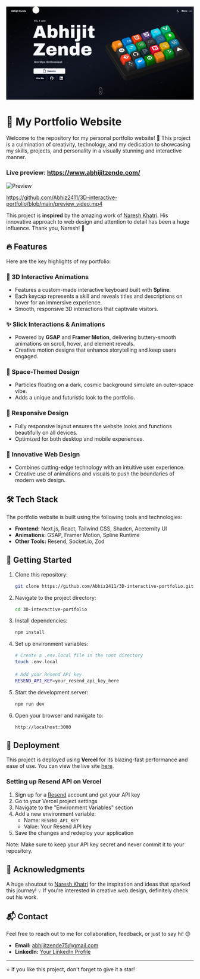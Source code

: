 ![Portfolio Preview](https://github.com/Abhiz2411/3D-interactive-portfolio/blob/main/public/assets/seo/og-image.png?raw=true)

# 🚀 My Portfolio Website

Welcome to the repository for my personal portfolio website! 🎉 This project is a culmination of creativity, technology, and my dedication to showcasing my skills, projects, and personality in a visually stunning and interactive manner.

### Live preview: https://www.abhijitzende.com/

![Preview](https://github.com/Abhiz2411/3D-interactive-portfolio/blob/main/public/assets/preview_video.gif?raw=true)

https://github.com/Abhiz2411/3D-interactive-portfolio/blob/main/preview_video.mp4

This project is **inspired** by the amazing work of [Naresh Khatri](https://github.com/Naresh-Khatri/Portfolio). His innovative approach to web design and attention to detail has been a huge influence. Thank you, Naresh! 🙏

## 🔥 Features

Here are the key highlights of my portfolio:

### 🎹 **3D Interactive Animations**
- Features a custom-made interactive keyboard built with **Spline**.
- Each keycap represents a skill and reveals titles and descriptions on hover for an immersive experience.
- Smooth, responsive 3D interactions that captivate visitors.

### ✨ **Slick Interactions & Animations**
- Powered by **GSAP** and **Framer Motion**, delivering buttery-smooth animations on scroll, hover, and element reveals.
- Creative motion designs that enhance storytelling and keep users engaged.

### 🌌 **Space-Themed Design**
- Particles floating on a dark, cosmic background simulate an outer-space vibe.
- Adds a unique and futuristic look to the portfolio.

### 📱 **Responsive Design**
- Fully responsive layout ensures the website looks and functions beautifully on all devices.
- Optimized for both desktop and mobile experiences.

### 🧠 **Innovative Web Design**
- Combines cutting-edge technology with an intuitive user experience.
- Creative use of animations and visuals to push the boundaries of modern web design.

## 🛠️ Tech Stack

The portfolio website is built using the following tools and technologies:

- **Frontend:** Next.js, React, Tailwind CSS, Shadcn, Aceternity UI
- **Animations:** GSAP, Framer Motion, Spline Runtime
- **Other Tools:** Resend, Socket.io, Zod

## 🌟 Getting Started

1. Clone this repository:
   ```bash
   git clone https://github.com/Abhiz2411/3D-interactive-portfolio.git
   ```

2. Navigate to the project directory:
   ```bash
   cd 3D-interactive-portfolio
   ```

3. Install dependencies:
   ```bash
   npm install
   ```

4. Set up environment variables:
   ```bash
   # Create a .env.local file in the root directory
   touch .env.local

   # Add your Resend API key
   RESEND_API_KEY=your_resend_api_key_here
   ```

5. Start the development server:
   ```bash
   npm run dev
   ```

6. Open your browser and navigate to:
   ```
   http://localhost:3000
   ```

## 🚀 Deployment

This project is deployed using **Vercel** for its blazing-fast performance and ease of use. You can view the live site [here](https://www.abhijitzende.com/).

### Setting up Resend API on Vercel

1. Sign up for a [Resend](https://resend.com) account and get your API key
2. Go to your Vercel project settings
3. Navigate to the "Environment Variables" section
4. Add a new environment variable:
   - Name: `RESEND_API_KEY`
   - Value: Your Resend API key
5. Save the changes and redeploy your application

Note: Make sure to keep your API key secret and never commit it to your repository.

## 💖 Acknowledgments

A huge shoutout to [Naresh Khatri](https://github.com/Naresh-Khatri/Portfolio) for the inspiration and ideas that sparked this journey! 💡 If you're interested in creative web design, definitely check out his work.

## 📬 Contact

Feel free to reach out to me for collaboration, feedback, or just to say hi! 😊

- **Email:** abhijitzende75@gmail.com
- **LinkedIn:** [Your LinkedIn Profile](https://www.linkedin.com/in/zende-abhijit/)

---

⭐ If you like this project, don't forget to give it a star!
